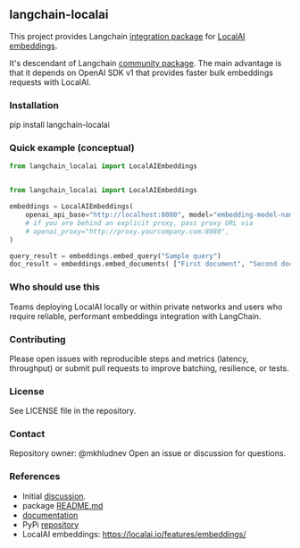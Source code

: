 ## langchain-localai

This project provides Langchain [integration package](https://python.langchain.com/docs/contributing/how_to/integrations/) for [LocalAI embeddings](https://localai.io/features/embeddings/).

It's descendant of Langchain [community package](https://python.langchain.com/docs/integrations/text_embedding/localai/). 
The main advantage is that it depends on OpenAI SDK v1 that provides faster bulk embeddings requests with LocalAI.

### Installation

pip install langchain-localai

### Quick example (conceptual)

```python
from langchain_localai import LocalAIEmbeddings


from langchain_localai import LocalAIEmbeddings

embeddings = LocalAIEmbeddings(
    openai_api_base="http://localhost:8080", model="embedding-model-name",
    # if you are behind an explicit proxy, pass proxy URL via
    # openai_proxy="http://proxy.yourcompany.com:8080",
)

query_result = embeddings.embed_query("Sample query")
doc_result = embeddings.embed_documents( ["First document", "Second document"])
```

###  Who should use this
Teams deploying LocalAI locally or within private networks and users who require reliable, performant embeddings integration with LangChain.

### Contributing
Please open issues with reproducible steps and metrics (latency, throughput) or submit pull requests to improve batching, resilience, or tests.

### License
See LICENSE file in the repository.

### Contact
Repository owner: @mkhludnev
Open an issue or discussion for questions.


### References

 - Initial [discussion](https://github.com/langchain-ai/langchain/pull/22399#issuecomment-2537387476).  
 - package [README.md](./libs/localai/README.md)
 - [documentation](./libs/localai/docs/localai_embeddings.ipynb)
 - PyPi [repository](https://pypi.org/project/langchain-localai)
 - LocalAI embeddings: https://localai.io/features/embeddings/
